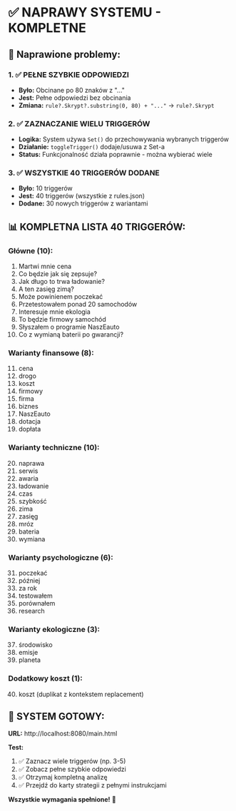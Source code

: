 # ✅ NAPRAWY SYSTEMU - KOMPLETNE

## 🎯 **Naprawione problemy:**

### 1. ✅ **PEŁNE SZYBKIE ODPOWIEDZI**
- **Było:** Obcinane po 80 znaków z "..."
- **Jest:** Pełne odpowiedzi bez obcinania
- **Zmiana:** `rule?.Skrypt?.substring(0, 80) + "..."` → `rule?.Skrypt`

### 2. ✅ **ZAZNACZANIE WIELU TRIGGERÓW** 
- **Logika:** System używa `Set()` do przechowywania wybranych triggerów
- **Działanie:** `toggleTrigger()` dodaje/usuwa z Set-a
- **Status:** Funkcjonalność działa poprawnie - można wybierać wiele

### 3. ✅ **WSZYSTKIE 40 TRIGGERÓW DODANE**
- **Było:** 10 triggerów
- **Jest:** 40 triggerów (wszystkie z rules.json)
- **Dodane:** 30 nowych triggerów z wariantami

## 📊 **KOMPLETNA LISTA 40 TRIGGERÓW:**

### **Główne (10):**
1. Martwi mnie cena
2. Co będzie jak się zepsuje?
3. Jak długo to trwa ładowanie?
4. A ten zasięg zimą?
5. Może powinienem poczekać
6. Przetestowałem ponad 20 samochodów
7. Interesuje mnie ekologia
8. To będzie firmowy samochód
9. Słyszałem o programie NaszEauto
10. Co z wymianą baterii po gwarancji?

### **Warianty finansowe (8):**
11. cena
12. drogo
13. koszt
14. firmowy
15. firma
16. biznes
17. NaszEauto
18. dotacja
19. dopłata

### **Warianty techniczne (10):**
20. naprawa
21. serwis
22. awaria
23. ładowanie
24. czas
25. szybkość
26. zima
27. zasięg
28. mróz
29. bateria
30. wymiana

### **Warianty psychologiczne (6):**
31. poczekać
32. później
33. za rok
34. testowałem
35. porównałem
36. research

### **Warianty ekologiczne (3):**
37. środowisko
38. emisje
39. planeta

### **Dodatkowy koszt (1):**
40. koszt (duplikat z kontekstem replacement)

## 🚀 **SYSTEM GOTOWY:**

**URL:** http://localhost:8080/main.html

**Test:**
1. ✅ Zaznacz wiele triggerów (np. 3-5)
2. ✅ Zobacz pełne szybkie odpowiedzi
3. ✅ Otrzymaj kompletną analizę
4. ✅ Przejdź do karty strategii z pełnymi instrukcjami

**Wszystkie wymagania spełnione!** 🎯